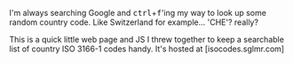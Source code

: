 I'm always searching Google and <kbd>ctrl</kbd>+<kbd>f</kbd>'ing my way to look up some random country code. Like Switzerland for example... 'CHE'? really? 

This is a quick little web page and JS I threw together to keep a searchable list of country ISO 3166-1 codes handy. It's hosted at [isocodes.sglmr.com]